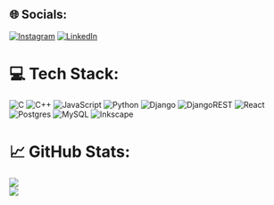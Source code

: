 
## 🌐 Socials:
[![Instagram](https://img.shields.io/badge/Instagram-%23E4405F.svg?logo=Instagram&logoColor=white)](https://instagram.com/pujan.lr) [![LinkedIn](https://img.shields.io/badge/LinkedIn-%230077B5.svg?logo=linkedin&logoColor=white)](https://linkedin.com/in/pujan-lamichhane-a261a619a/) 

# 💻 Tech Stack:
![C](https://img.shields.io/badge/c-%2300599C.svg?style=flat-square&logo=c&logoColor=white) ![C++](https://img.shields.io/badge/c++-%2300599C.svg?style=flat-square&logo=c%2B%2B&logoColor=white)  ![JavaScript](https://img.shields.io/badge/javascript-%23323330.svg?style=flat-square&logo=javascript&logoColor=%23F7DF1E) ![Python](https://img.shields.io/badge/python-3670A0?style=flat-square&logo=python&logoColor=ffdd54) ![Django](https://img.shields.io/badge/django-%23092E20.svg?style=flat-square&logo=django&logoColor=white) ![DjangoREST](https://img.shields.io/badge/DJANGO-REST-ff1709?style=flat-square&logo=django&logoColor=white&color=ff1709&labelColor=gray) ![React](https://img.shields.io/badge/react-%2320232a.svg?style=flat-square&logo=react&logoColor=%2361DAFB)  ![Postgres](https://img.shields.io/badge/postgres-%23316192.svg?style=flat-square&logo=postgresql&logoColor=white) ![MySQL](https://img.shields.io/badge/mysql-%2300f.svg?style=flat-square&logo=mysql&logoColor=white) ![Inkscape](https://img.shields.io/badge/Inkscape-e0e0e0?style=flat-square&logo=inkscape&logoColor=080A13) 	
# 📈 GitHub Stats:

![](https://github-readme-streak-stats.herokuapp.com/?user=loneranger455-maker&theme=radical&hide_border=false)<br/>
![](https://github-readme-stats.vercel.app/api/top-langs/?username=loneranger455-maker&theme=radical&hide_border=false&include_all_commits=true&count_private=false&layout=compact)
<!-- ![](https://quotes-github-readme.vercel.app/api?type=horizontal&theme=radical)

---
[![](https://visitcount.itsvg.in/api?id=loneranger455-maker&icon=0&color=11)](https://visitcount.itsvg.in) -->

